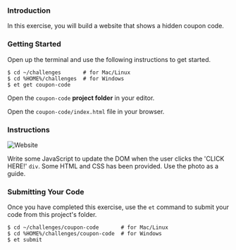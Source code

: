 ### Introduction

In this exercise, you will build a website that shows a hidden coupon code.


### Getting Started

Open up the terminal and use the following instructions to get started.

```no-highlight
$ cd ~/challenges       # for Mac/Linux
$ cd %HOME%/challenges  # for Windows
$ et get coupon-code
```

Open the `coupon-code` **project folder** in your editor.

Open the `coupon-code/index.html` file in your browser.


### Instructions

![Website](https://s3.amazonaws.com/horizon-production/images/sunglass-shack.png)

Write some JavaScript to update the DOM when the user clicks the 'CLICK HERE!'
`div`. Some HTML and CSS has been provided. Use the photo as a guide.


### Submitting Your Code

Once you have completed this exercise, use the `et` command to submit your code
from this project's folder.

```no-highlight
$ cd ~/challenges/coupon-code       # for Mac/Linux
$ cd %HOME%/challenges/coupon-code  # for Windows
$ et submit
```
